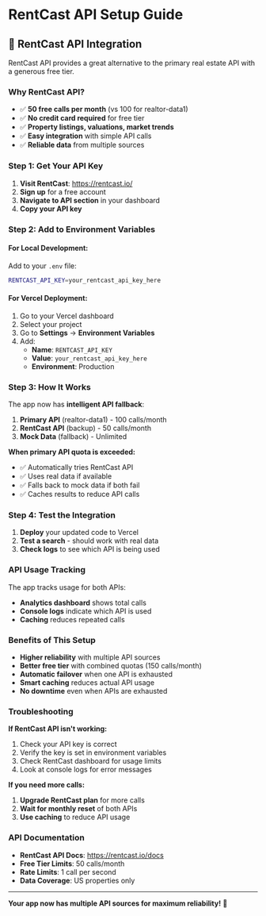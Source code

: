 # RentCast API Setup Guide

## 🚀 **RentCast API Integration**

RentCast API provides a great alternative to the primary real estate API with a generous free tier.

### **Why RentCast API?**

- ✅ **50 free calls per month** (vs 100 for realtor-data1)
- ✅ **No credit card required** for free tier
- ✅ **Property listings, valuations, market trends**
- ✅ **Easy integration** with simple API calls
- ✅ **Reliable data** from multiple sources

### **Step 1: Get Your API Key**

1. **Visit RentCast**: https://rentcast.io/
2. **Sign up** for a free account
3. **Navigate to API section** in your dashboard
4. **Copy your API key**

### **Step 2: Add to Environment Variables**

#### **For Local Development:**
Add to your `.env` file:
```bash
RENTCAST_API_KEY=your_rentcast_api_key_here
```

#### **For Vercel Deployment:**
1. Go to your Vercel dashboard
2. Select your project
3. Go to **Settings** → **Environment Variables**
4. Add:
   - **Name**: `RENTCAST_API_KEY`
   - **Value**: `your_rentcast_api_key_here`
   - **Environment**: Production

### **Step 3: How It Works**

The app now has **intelligent API fallback**:

1. **Primary API** (realtor-data1) - 100 calls/month
2. **RentCast API** (backup) - 50 calls/month  
3. **Mock Data** (fallback) - Unlimited

**When primary API quota is exceeded:**
- ✅ Automatically tries RentCast API
- ✅ Uses real data if available
- ✅ Falls back to mock data if both fail
- ✅ Caches results to reduce API calls

### **Step 4: Test the Integration**

1. **Deploy** your updated code to Vercel
2. **Test a search** - should work with real data
3. **Check logs** to see which API is being used

### **API Usage Tracking**

The app tracks usage for both APIs:
- **Analytics dashboard** shows total calls
- **Console logs** indicate which API is used
- **Caching** reduces repeated calls

### **Benefits of This Setup**

- **Higher reliability** with multiple API sources
- **Better free tier** with combined quotas (150 calls/month)
- **Automatic failover** when one API is exhausted
- **Smart caching** reduces actual API usage
- **No downtime** even when APIs are exhausted

### **Troubleshooting**

**If RentCast API isn't working:**
1. Check your API key is correct
2. Verify the key is set in environment variables
3. Check RentCast dashboard for usage limits
4. Look at console logs for error messages

**If you need more calls:**
1. **Upgrade RentCast plan** for more calls
2. **Wait for monthly reset** of both APIs
3. **Use caching** to reduce API usage

### **API Documentation**

- **RentCast API Docs**: https://rentcast.io/docs
- **Free Tier Limits**: 50 calls/month
- **Rate Limits**: 1 call per second
- **Data Coverage**: US properties only

---

**Your app now has multiple API sources for maximum reliability!** 🎉
